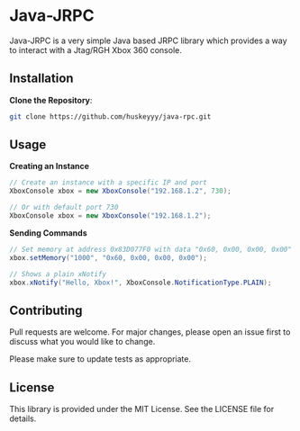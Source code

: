 # Java-JRPC

Java-JRPC is a very simple Java based JRPC library which provides a way to interact with a Jtag/RGH Xbox 360 console.

## Installation

**Clone the Repository**:
   ```bash
   git clone https://github.com/huskeyyy/java-rpc.git
```

## Usage

**Creating an Instance**
   ```java
// Create an instance with a specific IP and port
XboxConsole xbox = new XboxConsole("192.168.1.2", 730);

// Or with default port 730
XboxConsole xbox = new XboxConsole("192.168.1.2");
```

**Sending Commands**
   ```java
// Set memory at address 0x83D077F0 with data "0x60, 0x00, 0x00, 0x00"
xbox.setMemory("1000", "0x60, 0x00, 0x00, 0x00");

// Shows a plain xNotify
xbox.xNotify("Hello, Xbox!", XboxConsole.NotificationType.PLAIN);
```

## Contributing

Pull requests are welcome. For major changes, please open an issue first
to discuss what you would like to change.

Please make sure to update tests as appropriate.

## License

This library is provided under the MIT License. See the LICENSE file for details.